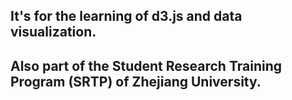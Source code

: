 ## It's for the learning of d3.js and data visualization.
## Also part of the Student Research Training Program (SRTP) of Zhejiang University.